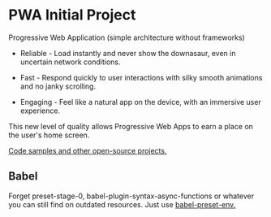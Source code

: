 # PWA Initial Project

Progressive Web Application (simple architecture without frameworks)


- Reliable - Load instantly and never show the downasaur, even in uncertain network conditions.

- Fast - Respond quickly to user interactions with silky smooth animations and no janky scrolling.

- Engaging - Feel like a natural app on the device, with an immersive user experience.

This new level of quality allows Progressive Web Apps to earn a place on the user's home screen.

[Code samples and other open-source projects.](https://developers.google.com/web/progressive-web-apps/)

## Babel
Forget preset-stage-0, babel-plugin-syntax-async-functions or whatever you can still find on outdated resources. Just use [babel-preset-env.](https://github.com/babel/babel-preset-env)

